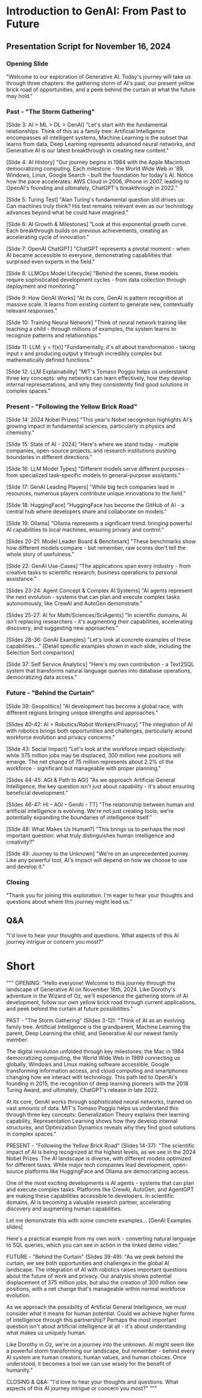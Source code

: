 # Introduction to GenAI: From Past to Future

## Presentation Script for November 16, 2024

### Opening Slide
"Welcome to our exploration of Generative AI. Today's journey will take us through three chapters: the gathering storm of AI's past, our present yellow brick road of opportunities, and a peek behind the curtain at what the future may hold."

### Past - "The Storm Gathering"

[Slide 3: AI > ML > DL > GenAI]
"Let's start with the fundamental relationships. Think of this as a family tree: Artificial Intelligence encompasses all intelligent systems, Machine Learning is the subset that learns from data, Deep Learning represents advanced neural networks, and Generative AI is our latest breakthrough in creating new content."

[Slide 4: AI History]
"Our journey begins in 1984 with the Apple Macintosh democratizing computing. Each milestone - the World Wide Web in '89, Windows, Linux, Google Search - built the foundation for today's AI. Notice how the pace accelerates: AWS Cloud in 2006, iPhone in 2007, leading to OpenAI's founding and ultimately, ChatGPT's breakthrough in 2022."

[Slide 5: Turing Test]
"Alan Turing's fundamental question still drives us: Can machines truly think? His test remains relevant even as our technology advances beyond what he could have imagined."

[Slide 6: AI Growth & Milestones]
"Look at this exponential growth curve. Each breakthrough builds on previous achievements, creating an accelerating cycle of innovation."

[Slide 7: OpenAI ChatGPT]
"ChatGPT represents a pivotal moment - when AI became accessible to everyone, demonstrating capabilities that surprised even experts in the field."

[Slide 8: LLMOps Model Lifecycle]
"Behind the scenes, these models require sophisticated development cycles - from data collection through deployment and monitoring."

[Slide 9: How GenAI Works]
"At its core, GenAI is pattern recognition at massive scale. It learns from existing content to generate new, contextually relevant responses."

[Slide 10: Training Neural Network]
"Think of neural network training like teaching a child - through millions of examples, the system learns to recognize patterns and relationships."

[Slide 11: LLM: y = f(x)]
"Fundamentally, it's all about transformation - taking input x and producing output y through incredibly complex but mathematically defined functions."

[Slide 12: LLM Explainability]
"MIT's Tomaso Poggio helps us understand three key concepts: why networks can learn effectively, how they develop internal representations, and why they consistently find good solutions in complex spaces."

### Present - "Following the Yellow Brick Road"

[Slide 14: 2024 Nobel Prizes]
"This year's Nobel recognition highlights AI's growing impact in fundamental sciences, particularly in physics and chemistry."

[Slide 15: State of AI - 2024]
"Here's where we stand today - multiple companies, open-source projects, and research institutions pushing boundaries in different directions."

[Slide 16: LLM Model Types]
"Different models serve different purposes - from specialized task-specific models to general-purpose assistants."

[Slide 17: GenAI Leading Players]
"While big tech companies lead in resources, numerous players contribute unique innovations to the field."

[Slide 18: HuggingFace]
"HuggingFace has become the GitHub of AI - a central hub where developers share and collaborate on models."

[Slide 19: Ollama]
"Ollama represents a significant trend: bringing powerful AI capabilities to local machines, ensuring privacy and control."

[Slides 20-21: Model Leader Board & Benchmark]
"These benchmarks show how different models compare - but remember, raw scores don't tell the whole story of usefulness."

[Slide 22: GenAI Use-Cases]
"The applications span every industry - from creative tasks to scientific research, business operations to personal assistance."

[Slides 23-24: Agent Concept & Complex AI Systems]
"AI agents represent the next evolution - systems that can plan and execute complex tasks autonomously, like CrewAI and AutoGen demonstrate."

[Slides 25-27: AI for Math/Sciences/SciAgents]
"In scientific domains, AI isn't replacing researchers - it's augmenting their capabilities, accelerating discovery, and suggesting new approaches."

[Slides 28-36: GenAI Examples]
"Let's look at concrete examples of these capabilities..." [Detail specific examples shown in each slide, including the Selection Sort comparison]

[Slide 37: Self Service Analytics]
"Here's my own contribution - a Text2SQL system that transforms natural language queries into database operations, democratizing data access."

### Future - "Behind the Curtain"

[Slide 39: Geopolitics]
"AI development has become a global race, with different regions bringing unique strengths and approaches."

[Slides 40-42: AI + Robotics/Robot Workers/Privacy]
"The integration of AI with robotics brings both opportunities and challenges, particularly around workforce evolution and privacy concerns."

[Slide 43: Social Impact]
"Let's look at the workforce impact objectively: while 375 million jobs may be displaced, 300 million new positions will emerge. The net change of 75 million represents about 2.2% of the workforce - significant but manageable with proper planning."

[Slides 44-45: AGI & Path to AGI]
"As we approach Artificial General Intelligence, the key question isn't just about capability - it's about ensuring beneficial development."

[Slides 46-47: HI – AGI – GenAI - TT]
"The relationship between human and artificial intelligence is evolving. We're not just creating tools; we're potentially expanding the boundaries of intelligence itself."

[Slide 48: What Makes Us Human?]
"This brings us to perhaps the most important question: what truly distinguishes human intelligence and creativity?"

[Slide 49: Journey to the Unknown]
"We're on an unprecedented journey. Like any powerful tool, AI's impact will depend on how we choose to use and develop it."

### Closing
"Thank you for joining this exploration. I'm eager to hear your thoughts and questions about where this journey might lead us."

## Q&A
"I'd love to hear your thoughts and questions. What aspects of this AI journey intrigue or concern you most?"


# Short

"""
OPENING:
"Hello everyone! Welcome to this journey through the landscape of Generative AI on November 16th, 2024. Like Dorothy's adventure in the Wizard of Oz, we'll experience the gathering storm of AI development, follow our own yellow brick road through current applications, and peek behind the curtain at future possibilities."

PAST - "The Storm Gathering" (Slides 3-12):
"Think of AI as an evolving family tree. Artificial Intelligence is the grandparent, Machine Learning the parent, Deep Learning the child, and Generative AI our newest family member.

The digital revolution unfolded through key milestones: the Mac in 1984 democratizing computing, the World Wide Web in 1989 connecting us globally, Windows and Linux making software accessible, Google transforming information access, and cloud computing and smartphones changing how we interact with technology. This path led to OpenAI's founding in 2015, the recognition of deep learning pioneers with the 2018 Turing Award, and ultimately, ChatGPT's release in late 2022.

At its core, GenAI works through sophisticated neural networks, trained on vast amounts of data. MIT's Tomaso Poggio helps us understand this through three key concepts: Generalization Theory explains their learning capability, Representation Learning shows how they develop internal structures, and Optimization Dynamics reveals why they find good solutions in complex spaces."

PRESENT - "Following the Yellow Brick Road" (Slides 14-37):
"The scientific impact of AI is being recognized at the highest levels, as we see in the 2024 Nobel Prizes. The AI landscape is diverse, with different models optimized for different tasks. While major tech companies lead development, open-source platforms like HuggingFace and Ollama are democratizing access.

One of the most exciting developments is AI agents - systems that can plan and execute complex tasks. Platforms like CrewAI, AutoGen, and AgentGPT are making these capabilities accessible to developers. In scientific domains, AI is becoming a valuable research partner, accelerating discovery and augmenting human capabilities.

Let me demonstrate this with some concrete examples... [GenAI Examples slides]

Here's a practical example from my own work - converting natural language to SQL queries, which you can see in action in the linked demo video."

FUTURE - "Behind the Curtain" (Slides 39-49):
"As we peek behind the curtain, we see both opportunities and challenges in the global AI landscape. The integration of AI with robotics raises important questions about the future of work and privacy. Our analysis shows potential displacement of 375 million jobs, but also the creation of 300 million new positions, with a net change that's manageable within normal workforce evolution.

As we approach the possibility of Artificial General Intelligence, we must consider what it means for human potential. Could we achieve higher forms of intelligence through this partnership? Perhaps the most important question isn't about artificial intelligence at all - it's about understanding what makes us uniquely human.

Like Dorothy in Oz, we're on a journey into the unknown. AI might seem like a powerful storm transforming our landscape, but remember - behind every AI system are human creators, human values, and human choices. Once understood, it becomes a tool we can use wisely for the benefit of humanity."

CLOSING & Q&A:
"I'd love to hear your thoughts and questions. What aspects of this AI journey intrigue or concern you most?"
"""